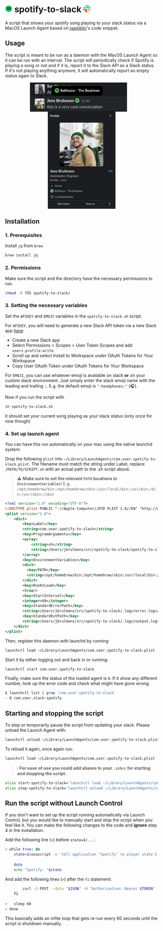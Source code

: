 # <img src="./docs/spotify.png"  width="24" height="24" alt="spotify logo"> spotify-to-slack <img src="./docs/slack.png"  width="24" height="24" alt="slack-logo">

A script that shows your spotify song playing to your slack status via a MacOS Launch Agent based on [jgamblin](https://gist.github.com/jgamblin)'s code snippet.

## Usage

The script is meant to be run as a daemon with the MacOS Launch Agent so it can be run with an interval. The script will periodically check if Spotify is playing a song or not and if it is, report it to the Slack API as a Slack status. If it's not playing anything anymore, it will automatically report an empty status again to Slack.

<p align="center">
    <img src="./docs/chat.png"  width="320" height="96" align="center" alt="chat conversation with script running"/>
    &nbsp;&nbsp;&nbsp;&nbsp;
    <img src="./docs/profile.png"  height="320"  width= "223" align="center" alt="profile page with script running"/>
</p>

## Installation

### 1. Prerequisites

Install `jq` from `brew`

```bash
brew install jq
```

### 2. Permissions

Make sure the script and the directory have the necessary permissions to run.

```bash
chmod -R 755 spotify-to-slack/
```

### 3. Setting the necessary variables

Set the `APIKEY` and `EMOJI` variables in the `spotify-to-slack.sh` script.

For `APIKEY`, you will need to generate a new Slack API token via a new Slack app [here](https://api.slack.com/apps):

- Create a new Slack app
- Select Permissions > Scopes > User Token Scopes and add `users.profile:write`
- Scroll up and select Install to Workspace under OAuth Tokens for Your Workspace
- Copy User OAuth Token under OAuth Tokens for Your Workspace

For `EMOJI`, you can use whatever emoji is available on slack **or** on your custom slack environment. Just simply enter the slack emoji name with the leading and trailing `:`. E.g. the default emoji is `":headphones:"` (🎧).

Now if you run the script with

```bash
sh spotify-to-slack.sh
```

it should set your current song playing as your slack status (only once for now though)

### 4. Set up launch agent

You can have this run automatically on your mac using the native launchd system:

Drop the following `plist` into `~/Library/LaunchAgents/com.user.spotify-to-slack.plist`. The filename must match the string under Label, replace `/PATH/TO/SCRIPT.sh` with an actual path to the .sh script above.

> :warning: **Make sure to set the relevant `PATH` locations in `EnvironmentVariables`**! E.g. `/opt/homebrew/bin:/opt/homebrew/sbin:/usr/local/bin:/usr/bin:/bin:/usr/sbin:/sbin`

```xml
<?xml version="1.0" encoding="UTF-8"?>
<!DOCTYPE plist PUBLIC "-//Apple Computer//DTD PLIST 1.0//EN" "http://www.apple.com/DTDs/PropertyList-1.0.dtd">
<plist version="1.0">
    <dict>
        <key>Label</key>
        <string>com.user.spotify-to-slack</string>
        <key>ProgramArguments</key>
        <array>
            <string>sh</string>
            <string>/Users/jbrulmans/src/spotify-to-slack/spotify-to-slack.sh</string>
        </array>
        <key>EnvironmentVariables</key>
        <dict>
          <key>PATH</key>
          <string>/opt/homebrew/bin:/opt/homebrew/sbin:/usr/local/bin:/usr/bin:/bin:/usr/sbin:/sbin</string>
        </dict>
        <key>RunAtLoad</key>
        <true/>
        <key>StartInterval</key>
        <integer>60</integer>
        <key>StandardErrorPath</key>
        <string>/Users/jbrulmans/src/spotify-to-slack/.logs/error.log</string>
        <key>StandardOutPath</key>
        <string>/Users/jbrulmans/src/spotify-to-slack/.logs/output.log</string>
    </dict>
</plist>
```

Then, register this daemon with launchd by running:

```bash
launchctl load ~/Library/LaunchAgents/com.user.spotify-to-slack.plist
```

Start it by either logging out and back in or running:

```bash
launchctl start com.user.spotify-to-slack
```

Finally, make sure the status of the loaded agent is `0`. If it show any different number, look up the error code and check what might have gone wrong.

```bash
$ launchctl list | grep 'com.user.spotify-to-slack'
- 0 com.user.slack-spotify
```

## Starting and stopping the script

To stop or temporarily pause the script from updating your slack. Please unload the Launch Agent with:

```bash
launchctl unload ~/Library/LaunchAgents/com.user.spotify-to-slack.plist
```

To reload it again, once again run:

```bash
launchctl load ~/Library/LaunchAgents/com.user.spotify-to-slack.plist
```

> ℹ️ **For ease of use you could add aliases to your `.zshrc` for starting and stopping the script:**
```bash
alias start-spotify-to-slack='launchctl load ~/Library/LaunchAgents/com.user.slack-spotify.plist'
alias stop-spotify-to-slack='launchctl unload ~/Library/LaunchAgents/com.user.slack-spotify.plist'
```

## Run the script **without** Launch Control

If you don't want to set up the script running automatically via Launch Control, but you would like to manually start and stop the script when you feel like it. You can make the following changes to the code and **ignore** step 4 in the installation.

Add the following line (`>`) before `state=$(...`:

```bash
> while true; do
    state=$(osascript -e 'tell application "Spotify" to player state')

    date
    echo "Spotify: "$state
```

And add the following lines (`>`) after the `fi` statement:

```bash
        curl -X POST --data "$JSON" -H "Authorization: Bearer $TOKEN" -H "Content-Type: application/json; charset=utf-8" --silent -o /dev/null https://slack.com/api/users.profile.set | jq 'del(.profile)'
    fi

>   sleep 60
> done
```

This basically adds an infite loop that gets re-run every 60 seconds until the script is shutdown manually.
